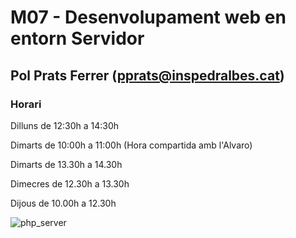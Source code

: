 # M07 - Desenvolupament web en entorn Servidor

## Pol Prats Ferrer (pprats@inspedralbes.cat)

### Horari 

Dilluns de 12:30h a 14:30h

Dimarts de 10:00h a 11:00h (Hora compartida amb l'Alvaro)

Dimarts de 13.30h a 14.30h

Dimecres de 12.30h a 13.30h

Dijous de 10.00h a 12.30h

![php_server](https://geekflare.com/wp-content/uploads/2021/09/Backend-solution.png
)
